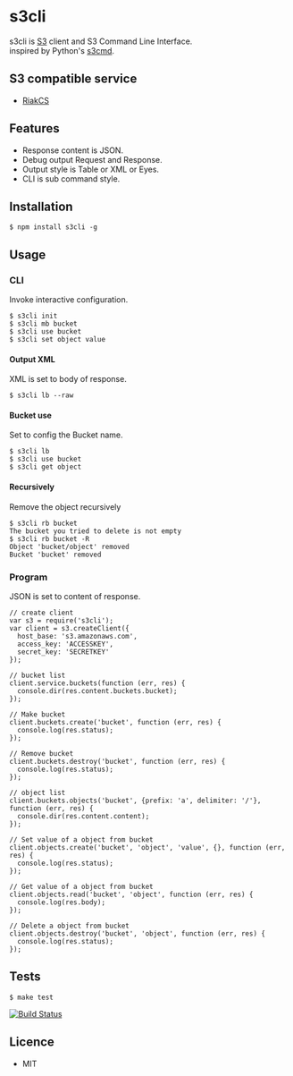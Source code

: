 s3cli
=====

s3cli is [S3](http://aws.amazon.com/s3/) client and S3 Command Line Interface.  
inspired by Python's [s3cmd](https://github.com/s3tools/s3cmd).  


## S3 compatible service

* [RiakCS](http://basho.com/products/riakcs/)


## Features

* Response content is JSON.
* Debug output Request and Response.
* Output style is Table or XML or Eyes.
* CLI is sub command style.


## Installation

```
$ npm install s3cli -g
```


## Usage

### CLI
Invoke interactive configuration.

```
$ s3cli init
$ s3cli mb bucket
$ s3cli use bucket
$ s3cli set object value
```

#### Output XML
XML is set to body of response.

```
$ s3cli lb --raw
```


#### Bucket use
Set to config the Bucket name.

```
$ s3cli lb
$ s3cli use bucket
$ s3cli get object
```


#### Recursively
Remove the object recursively

```
$ s3cli rb bucket
The bucket you tried to delete is not empty
$ s3cli rb bucket -R
Object 'bucket/object' removed
Bucket 'bucket' removed
```

### Program
JSON is set to content of response.

```
// create client
var s3 = require('s3cli');
var client = s3.createClient({
  host_base: 's3.amazonaws.com',
  access_key: 'ACCESSKEY',
  secret_key: 'SECRETKEY'
});

// bucket list
client.service.buckets(function (err, res) {
  console.dir(res.content.buckets.bucket);
});

// Make bucket
client.buckets.create('bucket', function (err, res) {
  console.log(res.status);
});
  
// Remove bucket
client.buckets.destroy('bucket', function (err, res) {
  console.log(res.status);
});

// object list
client.buckets.objects('bucket', {prefix: 'a', delimiter: '/'}, function (err, res) {
  console.dir(res.content.content);
});

// Set value of a object from bucket
client.objects.create('bucket', 'object', 'value', {}, function (err, res) {
  console.log(res.status);
});

// Get value of a object from bucket
client.objects.read('bucket', 'object', function (err, res) {
  console.log(res.body);
});

// Delete a object from bucket
client.objects.destroy('bucket', 'object', function (err, res) {
  console.log(res.status);
});
```


## Tests

```
$ make test
```

[![Build Status](https://travis-ci.org/ogom/node-s3cli.png?branch=master)](https://travis-ci.org/ogom/node-s3cli)


## Licence

* MIT
